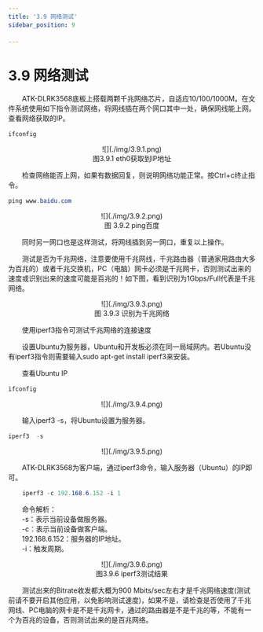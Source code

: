 ```yaml
---
title: '3.9 网络测试'
sidebar_position: 9

---
```


# 3.9 网络测试

&emsp;&emsp;ATK-DLRK3568底板上搭载两颗千兆网络芯片，自适应10/100/1000M。在文件系统使用如下指令测试网络，将网线插在两个网口其中一处，确保网线能上网。查看网络获取的IP。

```c#
ifconfig
```

<center>
![](./img/3.9.1.png)<br />
图3.9.1 eth0获取到IP地址
</center>

&emsp;&emsp;检查网络能否上网，如果有数据回复，则说明网络功能正常。按Ctrl+c终止指令。

```c#
ping www.baidu.com
```

<center>
![](./img/3.9.2.png)<br />
图 3.9.2 ping百度
</center>


&emsp;&emsp;同时另一网口也是这样测试，将网线插到另一网口，重复以上操作。

&emsp;&emsp;测试是否为千兆网络，注意要使用千兆网线，千兆路由器（普通家用路由大多为百兆的）或者千兆交换机，PC（电脑）网卡必须是千兆网卡，否则测试出来的速度或识别出来的速度可能是百兆的！如下图，看到识别为1Gbps/Full代表是千兆网络。


<center>
![](./img/3.9.3.png)<br />
图 3.9.3 识别为千兆网络
</center>

&emsp;&emsp;使用iperf3指令可测试千兆网络的连接速度

&emsp;&emsp;设置Ubuntu为服务器，Ubuntu和开发板必须在同一局域网内。若Ubuntu没有iperf3指令则需要输入sudo apt-get install iperf3来安装。

&emsp;&emsp;查看Ubuntu IP

```c#
ifconfig
```

<center>
![](./img/3.9.4.png)
</center>


&emsp;&emsp;输入iperf3 -s，将Ubuntu设置为服务器。

```c#
iperf3  -s
```

<center>
![](./img/3.9.5.png)
</center>

&emsp;&emsp;ATK-DLRK3568为客户端，通过iperf3命令，输入服务器（Ubuntu）的IP即可。

```c#
	iperf3 -c 192.168.6.152 -i 1
```

&emsp;&emsp;命令解析：<br />
&emsp;&emsp;-s：表示当前设备做服务器。<br />
&emsp;&emsp;-c：表示当前设备做客户端。<br />
&emsp;&emsp;192.168.6.152：服务器的IP地址。<br />
&emsp;&emsp;-i：触发周期。

<center>
![](./img/3.9.6.png)<br />
图3.9.6 iperf3测试结果
</center>

&emsp;&emsp;测试出来的Bitrate收发都大概为900 Mbits/sec左右才是千兆网络速度(测试前请不要开启其他应用，以免影响测试速度)，如果不是，请检查是否使用了千兆网线、PC电脑的网卡是不是千兆网卡，通过的路由器是不是千兆的等，不能有一个为百兆的设备，否则测试出来的是百兆网络。





